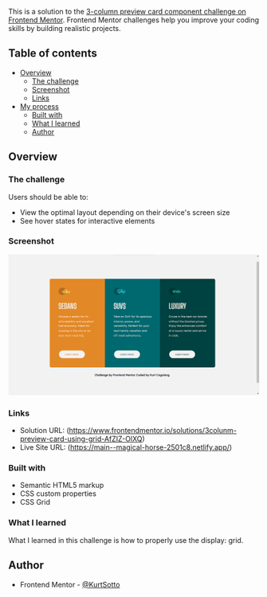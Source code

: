 This is a solution to the [3-column preview card component challenge on Frontend Mentor](https://www.frontendmentor.io/challenges/3column-preview-card-component-pH92eAR2-). Frontend Mentor challenges help you improve your coding skills by building realistic projects. 

## Table of contents
- [Overview](#overview)
  - [The challenge](#the-challenge)
  - [Screenshot](#screenshot)
  - [Links](#links)
- [My process](#my-process)
  - [Built with](#built-with)
  - [What I learned](#what-i-learned)
  - [Author](#author)
 
 ## Overview

### The challenge

Users should be able to:

- View the optimal layout depending on their device's screen size
- See hover states for interactive elements

### Screenshot

<img src="/images/Screenshot 2023-07-31 192354.png">


### Links

- Solution URL: (https://www.frontendmentor.io/solutions/3colunm-preview-card-using-grid-AfZIZ-OlXQ)
- Live Site URL: (https://main--magical-horse-2501c8.netlify.app/)


### Built with

- Semantic HTML5 markup
- CSS custom properties
- CSS Grid

### What I learned

What I learned in this challenge is how to properly use the display: grid.

## Author

- Frontend Mentor - [@KurtSotto](https://www.frontendmentor.io/profile/KurtSotto)

